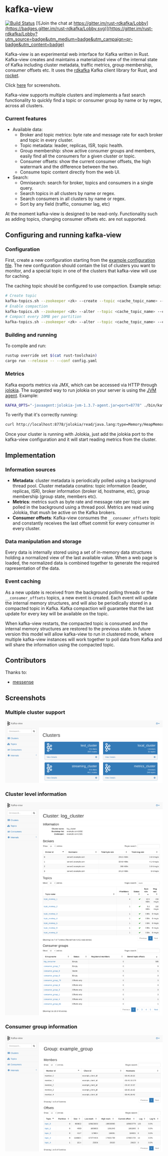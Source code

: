 kafka-view
==========

[![Build Status](https://travis-ci.org/fede1024/kafka-view.svg?branch=master)](https://travis-ci.org/fede1024/kafka-view)
[![Join the chat at https://gitter.im/rust-rdkafka/Lobby](https://badges.gitter.im/rust-rdkafka/Lobby.svg)](https://gitter.im/rust-rdkafka/Lobby?utm_source=badge&utm_medium=badge&utm_campaign=pr-badge&utm_content=badge)

Kafka-view is an experimental web interface for Kafka written in Rust.
Kafka-view creates and maintains a materialized view of the internal state of
Kafka including cluster metadata, traffic metrics, group membership, consumer
offsets etc. It uses the [rdkafka](https://github.com/fede1024/rust-rdkafka)
Kafka client library for Rust, and [rocket](https://rocket.rs/).

Click [here](https://github.com/fede1024/kafka-view#screenshots) for screenshots.

Kafka-view supports multiple clusters and implements a fast search
functionality to quickly find a topic or consumer group by name or by regex,
across all clusters.

### Current features
* Available data:
  * Broker and topic metrics: byte rate and message rate for each broker and
    topic in every cluster.
  * Topic metadata: leader, replicas, ISR, topic health.
  * Group membership: show active consumer groups and members, easily find all
    the consumers for a given cluster or topic.
  * Consumer offsets: show the current consumer offsets, the high watermark and
    the difference between the two.
  * Consume topic content directly from the web UI.
* Search:
  * Omnisearch: search for broker, topics and consumers in a single query.
  * Search topics in all clusters by name or regex.
  * Search consumers in all clusters by name or regex.
  * Sort by any field (traffic, consumer lag, etc)

At the moment kafka-view is designed to be read-only. Functionality such as
adding topics, changing consumer offsets etc. are not supported.

## Configuring and running kafka-view

### Configuration

First, create a new configuration starting from the [example configuration file].
The new configuration should contain the list of clusters you want to monitor,
and a special topic in one of the clusters that kafka-view will use for caching.

The caching topic should be configured to use compaction. Example setup:

```bash
# Create topic
kafka-topics.sh --zookeeper <zk> --create --topic <cache_topic_name> --partitions 3 --replication-factor 2
# Enable compaction
kafka-topics.sh --zookeeper <zk> --alter --topic <cache_topic_name> --config cleanup.policy=compact
# Compact every 10MB per partition
kafka-topics.sh --zookeeper <zk> --alter --topic <cache_topic_name> --config segment.bytes=10485760
```

[example configuration file]: https://github.com/fede1024/kafka-view/blob/master/exampleConfig.yaml

### Building and running

To compile and run:
```bash
rustup override set $(cat rust-toolchain)
cargo run --release -- --conf config.yaml
```

### Metrics

Kafka exports metrics via JMX, which can be accessed via HTTP through [jolokia]. The suggested way
to run jolokia on your server is using the [JVM agent]. Example:

```bash
KAFKA_OPTS="-javaagent:jolokia-jvm-1.3.7-agent.jar=port=8778" ./bin/kafka-server-start.sh config/server.properties
```

To verify that it's correctly running:

```bash
curl http://localhost:8778/jolokia/read/java.lang:type=Memory/HeapMemoryUsage/used
```

Once your cluster is running with Jolokia, just add the jolokia port to the kafka-view configuration
and it will start reading metrics from the cluster.

[jolokia]: https://jolokia.org
[JVM agent]: https://jolokia.org/agent/jvm.html

## Implementation

### Information sources

* **Metadata**: cluster metadata is periodically polled using a background
  thread pool. Cluster metadata conatins: topic information (leader, replicas,
  ISR), broker information (broker id, hostname, etc), group membership (group
  state, members etc).
* **Metrics**: metrics such as byte rate and message rate per topic are polled
  in the background using a thread pool. Metrics are read using Jolokia, that
  mush be active on the Kafka brokers.
* **Consumer offsets**: Kafka-view consumes the `__consumer_offsets` topic and
  constantly receives the last offset commit for every consumer in every
  cluster.

### Data manipulation and storage

Every data is internally stored using a set of in-memory data structures
holding a normalized view of the last available value. When a web page is
loaded, the normalized data is combined together to generate the required
rapresentation of the data.

### Event caching

As a new update is received from the background polling threads or the
`__consumer_offsets` topics, a new event is created. Each event will update the
internal memory structures, and will also be periodically stored in a compacted
topic in Kafka. Kafka compaction will guarantee that the last update for every
key will be available on the topic.

When kafka-view restarts, the compacted topic is consumed and the internal
memory structures are restored to the previous state. In future version this
model will allow kafka-view to run in clustered mode, where multiple kafka-view
instances will work together to poll data from Kafka and will share the
information using the compacted topic.

## Contributors

Thanks to:
* [messense](https://github.com/messense)

## Screenshots

### Multiple cluster support

![clusters](/screenshots/clusters.png?raw=true "Clusters")

### Cluster level information

![combined](/screenshots/combined.png?raw=true "Cluster page")

### Consumer group information

![consumer](/screenshots/consumer.png?raw=true "Consumer group")


